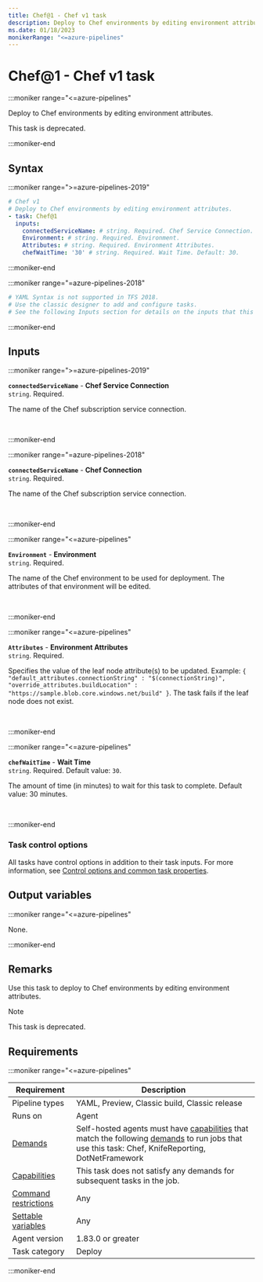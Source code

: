 ```yaml
---
title: Chef@1 - Chef v1 task
description: Deploy to Chef environments by editing environment attributes.
ms.date: 01/18/2023
monikerRange: "<=azure-pipelines"
---
```


# Chef@1 - Chef v1 task

<!-- :::description::: -->
:::moniker range="<=azure-pipelines"

<!-- :::editable-content name="description"::: -->
Deploy to Chef environments by editing environment attributes.
<!-- :::editable-content-end::: -->

This task is deprecated.

:::moniker-end
<!-- :::description-end::: -->

<!-- :::syntax::: -->
## Syntax

:::moniker range=">=azure-pipelines-2019"

```yaml
# Chef v1
# Deploy to Chef environments by editing environment attributes.
- task: Chef@1
  inputs:
    connectedServiceName: # string. Required. Chef Service Connection. 
    Environment: # string. Required. Environment. 
    Attributes: # string. Required. Environment Attributes. 
    chefWaitTime: '30' # string. Required. Wait Time. Default: 30.
```

:::moniker-end

:::moniker range="=azure-pipelines-2018"

```yaml
# YAML Syntax is not supported in TFS 2018.
# Use the classic designer to add and configure tasks.
# See the following Inputs section for details on the inputs that this task supports.
```

:::moniker-end
<!-- :::syntax-end::: -->

<!-- :::inputs::: -->
## Inputs

<!-- :::item name="connectedServiceName"::: -->
:::moniker range=">=azure-pipelines-2019"

**`connectedServiceName`** - **Chef Service Connection**<br>
`string`. Required.<br>
<!-- :::editable-content name="helpMarkDown"::: -->
The name of the Chef subscription service connection.
<!-- :::editable-content-end::: -->
<br>

:::moniker-end

:::moniker range="=azure-pipelines-2018"

**`connectedServiceName`** - **Chef Connection**<br>
`string`. Required.<br>
<!-- :::editable-content name="helpMarkDown"::: -->
The name of the Chef subscription service connection.
<!-- :::editable-content-end::: -->
<br>

:::moniker-end
<!-- :::item-end::: -->
<!-- :::item name="Environment"::: -->
:::moniker range="<=azure-pipelines"

**`Environment`** - **Environment**<br>
`string`. Required.<br>
<!-- :::editable-content name="helpMarkDown"::: -->
The name of the Chef environment to be used for deployment. The attributes of that environment will be edited.
<!-- :::editable-content-end::: -->
<br>

:::moniker-end
<!-- :::item-end::: -->
<!-- :::item name="Attributes"::: -->
:::moniker range="<=azure-pipelines"

**`Attributes`** - **Environment Attributes**<br>
`string`. Required.<br>
<!-- :::editable-content name="helpMarkDown"::: -->
Specifies the value of the leaf node attribute(s) to be updated. Example: `{ "default_attributes.connectionString" : "$(connectionString)", "override_attributes.buildLocation" : "https://sample.blob.core.windows.net/build" }`. The task fails if the leaf node does not exist.
<!-- :::editable-content-end::: -->
<br>

:::moniker-end
<!-- :::item-end::: -->
<!-- :::item name="chefWaitTime"::: -->
:::moniker range="<=azure-pipelines"

**`chefWaitTime`** - **Wait Time**<br>
`string`. Required. Default value: `30`.<br>
<!-- :::editable-content name="helpMarkDown"::: -->
The amount of time (in minutes) to wait for this task to complete. Default value: 30 minutes.
<!-- :::editable-content-end::: -->
<br>

:::moniker-end
<!-- :::item-end::: -->

### Task control options

All tasks have control options in addition to their task inputs. For more information, see [Control options and common task properties](/azure/devops/pipelines/yaml-schema/steps-task#common-task-properties).
<!-- :::inputs-end::: -->

<!-- :::outputVariables::: -->
## Output variables

:::moniker range="<=azure-pipelines"

None.

:::moniker-end
<!-- :::outputVariables-end::: -->

<!-- :::remarks::: -->
<!-- :::editable-content name="remarks"::: -->
## Remarks

Use this task to deploy to Chef environments by editing environment attributes.

> [!NOTE]
> This task is deprecated.
<!-- :::editable-content-end::: -->
<!-- :::remarks-end::: -->

<!-- :::examples::: -->
<!-- :::editable-content name="examples"::: -->
<!-- :::editable-content-end::: -->
<!-- :::examples-end::: -->

<!-- :::properties::: -->
## Requirements

:::moniker range="<=azure-pipelines"

| Requirement | Description |
|-------------|-------------|
| Pipeline types | YAML, Preview, Classic build, Classic release |
| Runs on | Agent |
| [Demands](/azure/devops/pipelines/process/demands) | Self-hosted agents must have [capabilities](/azure/devops/pipelines/agents/agents#capabilities) that match the following [demands](/azure/devops/pipelines/process/demands) to run jobs that use this task: Chef, KnifeReporting, DotNetFramework |
| [Capabilities](/azure/devops/pipelines/agents/agents#capabilities) | This task does not satisfy any demands for subsequent tasks in the job. |
| [Command restrictions](/azure/devops/pipelines/security/templates#agent-logging-command-restrictions) | Any |
| [Settable variables](/azure/devops/pipelines/security/templates#agent-logging-command-restrictions) | Any |
| Agent version |  1.83.0 or greater |
| Task category | Deploy |

:::moniker-end
<!-- :::properties-end::: -->

<!-- :::see-also::: -->
<!-- :::editable-content name="seeAlso"::: -->
<!-- :::editable-content-end::: -->
<!-- :::see-also-end::: -->